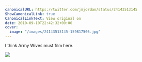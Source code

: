 ```yaml
---
canonicalURL: https://twitter.com/jmjordan/status/24143513145
ShowCanonicalLink: true
CanonicalLinkText: View original on
date: 2010-09-10T22:42:32+00:00
cover:
  image: "/images/24143513145-159817505.jpg"
---
```

I think Army Wives must film here. 

![](/images/24143513145-159817505.jpg)
